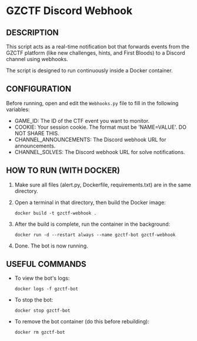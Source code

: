 GZCTF Discord Webhook
==========================


DESCRIPTION
------------

This script acts as a real-time notification bot that forwards events from the GZCTF platform (like new challenges, hints, and First Bloods) to a Discord channel using webhooks.

The script is designed to run continuously inside a Docker container.


CONFIGURATION
-------------

Before running, open and edit the `Webhooks.py` file to fill in the following variables:

  * GAME_ID: The ID of the CTF event you want to monitor.
  * COOKIE: Your session cookie. The format must be 'NAME=VALUE'. DO NOT SHARE THIS.
  * CHANNEL_ANNOUNCEMENTS: The Discord webhook URL for announcements.
  * CHANNEL_SOLVES: The Discord webhook URL for solve notifications.


HOW TO RUN (WITH DOCKER)
------------------------

1. Make sure all files (alert.py, Dockerfile, requirements.txt) are in the same directory.

2. Open a terminal in that directory, then build the Docker image:

       docker build -t gzctf-webhook .

3. After the build is complete, run the container in the background:

       docker run -d --restart always --name gzctf-bot gzctf-webhook

4. Done. The bot is now running.


USEFUL COMMANDS
---------------

* To view the bot's logs:

      docker logs -f gzctf-bot

* To stop the bot:

      docker stop gzctf-bot

* To remove the bot container (do this before rebuilding):

      docker rm gzctf-bot
